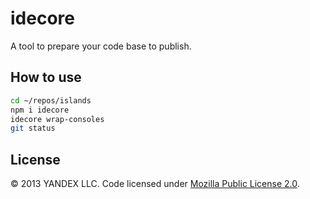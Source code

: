 # idecore

A tool to prepare your code base to publish.

## How to use

```sh
cd ~/repos/islands
npm i idecore
idecore wrap-consoles
git status
```

## License

© 2013 YANDEX LLC. Code licensed under [Mozilla Public License 2.0](LICENSE.txt).
